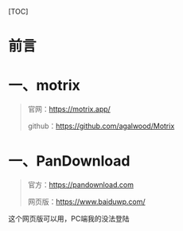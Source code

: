 [TOC]





# 前言









# 一、motrix

> 官网：https://motrix.app/
>
> github：https://github.com/agalwood/Motrix



















# 一、PanDownload

> 官方：https://pandownload.com
>
> 网页版：https://www.baiduwp.com/



这个网页版可以用，PC端我的没法登陆











